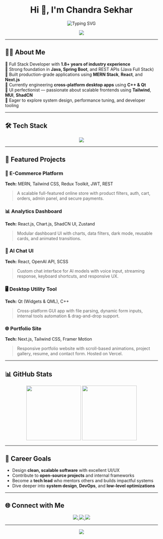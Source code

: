 <h1 align="center">Hi 👋, I'm Chandra Sekhar</h1>
<p align="center">
  <img src="https://readme-typing-svg.demolab.com?font=Fira+Code&weight=500&size=22&pause=1000&color=00F7FF&center=true&vCenter=true&width=435&lines=Full+Stack+Developer;React+%7C+Next.js+%7C+Qt+%7C+C%2B%2B+Engineer;MERN+Stack+%7C+Java+Backend+%7C+REST+APIs;Crafting+Clean+UI+%7C+Fast+%26+Scalable+Apps" alt="Typing SVG" />
</p>

<p align="center">
  <img src="https://capsule-render.vercel.app/api?type=waving&height=100&text=Welcome%20to%20My%20GitHub%20Profile!&fontAlign=50&fontAlignY=40&color=gradient" />
</p>

---

## 👨‍💻 About Me

🔹 Full Stack Developer with **1.8+ years of industry experience**  
🔹 Strong foundation in **Java, Spring Boot**, and REST APIs (Java Full Stack)  
🔹 Built production-grade applications using **MERN Stack**, **React**, and **Next.js**  
🔹 Currently engineering **cross-platform desktop apps** using **C++ & Qt**  
🔹 UI perfectionist — passionate about scalable frontends using **Tailwind**, **MUI**, **ShadCN**  
🔹 Eager to explore system design, performance tuning, and developer tooling

---

## 🛠️ Tech Stack

<p align="center">
  <img src="https://skillicons.dev/icons?i=java,spring,react,nextjs,nodejs,express,mongodb,mysql,qt,cpp,html,css,sass,tailwind,js,ts,git,github,mui,vscode,figma" />
</p>

---

## 💼 Featured Projects

### 🛒 E-Commerce Platform  
**Tech:** MERN, Tailwind CSS, Redux Toolkit, JWT, REST  
> A scalable full-featured online store with product filters, auth, cart, orders, admin panel, and secure payments.

### 📊 Analytics Dashboard  
**Tech:** React.js, Chart.js, ShadCN UI, Zustand  
> Modular dashboard UI with charts, data filters, dark mode, reusable cards, and animated transitions.

### 💬 AI Chat UI  
**Tech:** React, OpenAI API, SCSS  
> Custom chat interface for AI models with voice input, streaming response, keyboard shortcuts, and responsive UX.

### 🖥️ Desktop Utility Tool  
**Tech:** Qt (Widgets & QML), C++  
> Cross-platform GUI app with file parsing, dynamic form inputs, internal tools automation & drag-and-drop support.

### 🌐 Portfolio Site  
**Tech:** Next.js, Tailwind CSS, Framer Motion  
> Responsive portfolio website with scroll-based animations, project gallery, resume, and contact form. Hosted on Vercel.

---

## 📊 GitHub Stats

<p align="center">
  <img src="https://github-readme-stats.vercel.app/api?username=sekhar-dev79&show_icons=true&theme=tokyonight&hide_border=true&count_private=true" height="180" />
  <img src="https://github-readme-stats.vercel.app/api/top-langs/?username=sekhar-dev79&layout=compact&theme=tokyonight&hide_border=true" height="180" />
</p>

---

## 🎯 Career Goals

- Design **clean, scalable software** with excellent UI/UX  
- Contribute to **open-source projects** and internal frameworks  
- Become a **tech lead** who mentors others and builds impactful systems  
- Dive deeper into **system design**, **DevOps**, and **low-level optimizations**

---

## 🌐 Connect with Me

<p align="center">
  <a href="https://linkedin.com/in/your-link" target="_blank">
    <img src="https://img.shields.io/badge/LinkedIn-0077B5.svg?style=for-the-badge&logo=linkedin&logoColor=white" />
  </a>
  <a href="https://your-portfolio.com" target="_blank">
    <img src="https://img.shields.io/badge/Portfolio-000000.svg?style=for-the-badge&logo=github&logoColor=white" />
  </a>
  <a href="https://x.com/chase2k25" target="_blank">
    <img src="https://img.shields.io/badge/X-000000.svg?style=for-the-badge&logo=x&logoColor=white" />
  </a>
</p>

---

<p align="center">
  <img src="https://capsule-render.vercel.app/api?type=waving&color=gradient&height=100&section=footer"/>
</p>
